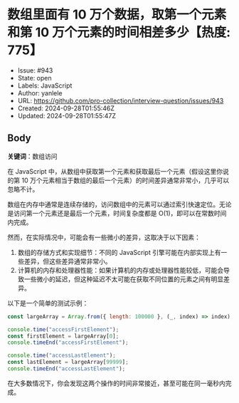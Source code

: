 # 数组里面有 10 万个数据，取第一个元素和第 10 万个元素的时间相差多少【热度: 775】

- Issue: #943
- State: open
- Labels: JavaScript
- Author: yanlele
- URL: https://github.com/pro-collection/interview-question/issues/943
- Created: 2024-09-28T01:55:46Z
- Updated: 2024-09-28T01:55:47Z

## Body

**关键词**：数组访问

在 JavaScript 中，从数组中获取第一个元素和获取最后一个元素（假设这里你说的第 10 万个元素相当于数组的最后一个元素）的时间差异通常非常小，几乎可以忽略不计。

数组在内存中通常是连续存储的，访问数组中的元素可以通过索引快速定位。无论是访问第一个元素还是最后一个元素，时间复杂度都是 O(1)，即可以在常数时间内完成。

然而，在实际情况中，可能会有一些微小的差异，这取决于以下因素：

1. 数组的存储方式和实现细节：不同的 JavaScript 引擎可能在内部实现上有一些差异，但这些差异通常非常小。
2. 计算机的内存和处理器性能：如果计算机的内存或处理器性能较低，可能会导致一些微小的延迟，但这种延迟不太可能在获取不同位置的元素之间有明显差异。

以下是一个简单的测试示例：

```javascript
const largeArray = Array.from({ length: 100000 }, (_, index) => index);

console.time("accessFirstElement");
const firstElement = largeArray[0];
console.timeEnd("accessFirstElement");

console.time("accessLastElement");
const lastElement = largeArray[99999];
console.timeEnd("accessLastElement");
```

在大多数情况下，你会发现这两个操作的时间非常接近，甚至可能在同一毫秒内完成。

